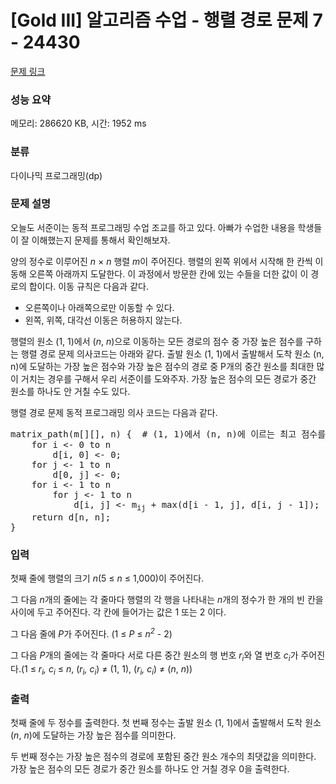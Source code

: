 # [Gold III] 알고리즘 수업 - 행렬 경로 문제 7 - 24430 

[문제 링크](https://www.acmicpc.net/problem/24430) 

### 성능 요약

메모리: 286620 KB, 시간: 1952 ms

### 분류

다이나믹 프로그래밍(dp)

### 문제 설명

<p>오늘도 서준이는 동적 프로그래밍 수업 조교를 하고 있다. 아빠가 수업한 내용을 학생들이 잘 이해했는지 문제를 통해서 확인해보자.</p>

<p>양의 정수로 이루어진 <em>n</em> × <em>n</em> 행렬 <em>m</em>이 주어진다. 행렬의 왼쪽 위에서 시작해 한 칸씩 이동해 오른쪽 아래까지 도달한다. 이 과정에서 방문한 칸에 있는 수들을 더한 값이 이 경로의 합이다. 이동 규칙은 다음과 같다.</p>

<ul>
	<li>오른쪽이나 아래쪽으로만 이동할 수 있다.</li>
	<li>왼쪽, 위쪽, 대각선 이동은 허용하지 않는다.</li>
</ul>

<p>행렬의 원소 (1, 1)에서 (<em>n</em>, <em>n</em>)으로 이동하는 모든 경로의 점수 중 가장 높은 점수를 구하는 행렬 경로 문제 의사코드는 아래와 같다. 출발 원소 (1, 1)에서 출발해서 도착 원소 (n, n)에 도달하는 가장 높은 점수와 가장 높은 점수의 경로 중 P개의 중간 원소를 최대한 많이 거치는 경우를 구해서 우리 서준이를 도와주자. 가장 높은 점수의 모든 경로가 중간 원소를 하나도 안 거칠 수도 있다.</p>

<p>행렬 경로 문제 동적 프로그래밍 의사 코드는 다음과 같다.</p>

<pre>matrix_path(m[][], n) {  # (1, 1)에서 (n, n)에 이르는 최고 점수를 구한다.
    for i <- 0 to n
        d[i, 0] <- 0;
    for j <- 1 to n
        d[0, j] <- 0;
    for i <- 1 to n
        for j <- 1 to n
            d[i, j] <- m<sub>ij</sub> + max(d[i - 1, j], d[i, j - 1]);
    return d[n, n];
}</pre>

### 입력 

 <p>첫째 줄에 행렬의 크기 <i>n</i>(5 ≤ <em>n</em> ≤ 1,000)이 주어진다.</p>

<p>그 다음 <em>n</em>개의 줄에는 각 줄마다 행렬의 각 행을 나타내는 <em>n</em>개의 정수가 한 개의 빈 칸을 사이에 두고 주어진다. 각 칸에 들어가는 값은 1 또는 2 이다. </p>

<p>그 다음 줄에 <em>P</em>가 주어진다. (1 ≤ <em>P</em> ≤ <em>n<sup>2</sup></em> - 2)</p>

<p>그 다음 <i>P</i>개의 줄에는 각 줄마다 서로 다른 중간 원소의 행 번호 <em>r<sub>i</sub></em>와<em> </em>열 번호 <em>c<sub>i</sub></em>가 주어진다.(1 ≤ <em>r<sub>i</sub>, c<sub>i</sub></em> ≤ <em>n</em>, (<em>r<sub>i</sub>, c<sub>i</sub></em>) ≠ (1, 1), (<em>r<sub>i</sub>, c<sub>i</sub></em>) ≠ (<em>n</em>, <em>n</em>))</p>

### 출력 

 <p>첫째 줄에 두 정수를 출력한다. 첫 번째 정수는 출발 원소 (1, 1)에서 출발해서 도착 원소 (<em>n</em>, <em>n</em>)에 도달하는 가장 높은 점수를 의미한다.</p>

<p>두 번째 정수는 가장 높은 점수의 경로에 포함된 중간 원소 개수의 최댓값을 의미한다. 가장 높은 점수의 모든 경로가 중간 원소를 하나도 안 거칠 경우 0을 출력한다.</p>

